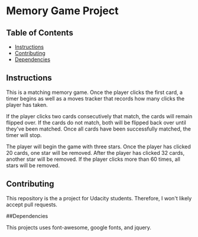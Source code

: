 # Memory Game Project

## Table of Contents

* [Instructions](#instructions)
* [Contributing](#contributing)
* [Dependencies](#Dependencies)

## Instructions
This is a matching memory game. Once the player clicks the first card, a timer begins as well as a moves tracker that records how many clicks the player has taken.

If the player clicks two cards consecutively that match, the cards will remain flipped over. If the cards do not match, both will be flipped back over until they've been matched. Once all cards have been successfully matched, the timer will stop.

The player will begin the game with three stars. Once the player has clicked 20 cards, one star will be removed. After the player has clicked 32 cards, another star will be removed. If the player clicks more than 60 times, all stars will be removed.


## Contributing

This repository is the a project for Udacity students. Therefore, I won't likely accept pull requests.


##Dependencies

This projects uses font-awesome, google fonts, and jquery. 
